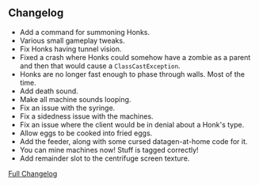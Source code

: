 ## Changelog

- Add a command for summoning Honks.
- Various small gameplay tweaks.
- Fix Honks having tunnel vision.
- Fixed a crash where Honks could somehow have a zombie as a parent and then that would cause a `ClassCastException`.
- Honks are no longer fast enough to phase through walls. Most of the time.
- Add death sound.
- Make all machine sounds looping.
- Fix an issue with the syringe.
- Fix a sidedness issue with the machines.
- Fix an issue where the client would be in denial about a Honk's type.
- Allow eggs to be cooked into fried eggs.
- Add the feeder, along with some cursed datagen-at-home code for it.
- You can mine machines now! Stuff is tagged correctly!
- Add remainder slot to the centrifuge screen texture.

[Full Changelog](https://github.com/JamCoreModding/Honk/compare/0.1.0-beta.6...0.1.0-beta.7)
